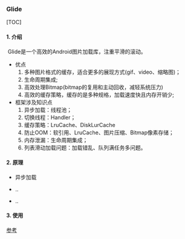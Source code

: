 ### Glide

[TOC]

#### 1. 介绍

​	Glide是一个高效的Android图片加载库，注重平滑的滚动。

- 优点
  1. 多种图片格式的缓存，适合更多的展现方式(gif、video、缩略图)；
  2. 生命周期集成;
  3. 高效处理Bitmap(bitmap的复用和主动回收，减轻系统压力)
  4. 高效的缓存策略，缓存的是多种规格，加载速度快且内存开销少;
- 框架涉及知识点
  1. 异步加载：线程池；
  2. 切换线程：Handler；
  3. 缓存策略：LruCache、DiskLurCache
  4. 防止OOM：软引用、LruCache、图片压缩、Bitmap像素存储；
  5. 内存泄漏：生命周期集成；
  6. 列表滑动加载问题：加载错乱、队列满任务多问题。

#### 2. 原理

- 异步加载

  

- ..

- ..



#### 3. 使用



[参考](https://juejin.im/post/5dbeda27e51d452a161e00c8)